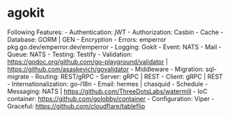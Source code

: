# agokit
Following Features:
    - Authentication: jWT
    - Authorization: Casbin
    - Cache
    - Database: GORM | GEN
    - Encryption
    - Errors: emperror pkg.go.dev/emperror.dev/emperror
    - Logging: Gokit
    - Event: NATS
    - Mail
    - Queue: NATS
    - Testing: Testify
    - Validation: https://godoc.org/github.com/go-playground/validator | https://github.com/asaskevich/govalidator
    - Middleware
    - Migration: sql-migrate
    - Routing: REST/gRPC
    - Server: gRPC | REST
    - Client: gRPC | REST
    - Internationalization: go-i18n
    - Email: hermes | chasquid
    - Schedule
    - Messaging: NATS | https://github.com/ThreeDotsLabs/watermill
    - IoC container: https://github.com/golobby/container
    - Configuration: Viper
    - Graceful: https://github.com/cloudflare/tableflip
